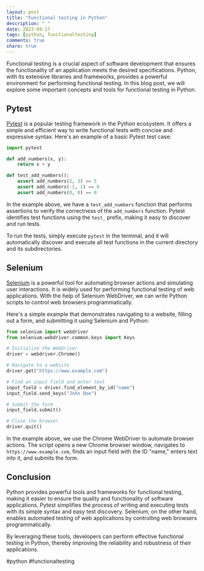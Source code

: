 ```yaml
---
layout: post
title: "Functional testing in Python"
description: " "
date: 2023-09-17
tags: [python, functionaltesting]
comments: true
share: true
---
```


Functional testing is a crucial aspect of software development that ensures the functionality of an application meets the desired specifications. Python, with its extensive libraries and frameworks, provides a powerful environment for performing functional testing. In this blog post, we will explore some important concepts and tools for functional testing in Python.

## Pytest

[Pytest](https://pytest.org/) is a popular testing framework in the Python ecosystem. It offers a simple and efficient way to write functional tests with concise and expressive syntax. Here's an example of a basic Pytest test case:

```python
import pytest

def add_numbers(x, y):
    return x + y

def test_add_numbers():
    assert add_numbers(2, 3) == 5
    assert add_numbers(-1, 1) == 0
    assert add_numbers(0, 0) == 0
```

In the example above, we have a `test_add_numbers` function that performs assertions to verify the correctness of the `add_numbers` function. Pytest identifies test functions using the `test_` prefix, making it easy to discover and run tests.

To run the tests, simply execute `pytest` in the terminal, and it will automatically discover and execute all test functions in the current directory and its subdirectories.

## Selenium

[Selenium](https://www.selenium.dev/) is a powerful tool for automating browser actions and simulating user interactions. It is widely used for performing functional testing of web applications. With the help of Selenium WebDriver, we can write Python scripts to control web browsers programmatically.

Here's a simple example that demonstrates navigating to a website, filling out a form, and submitting it using Selenium and Python:

```python
from selenium import webdriver
from selenium.webdriver.common.keys import Keys

# Initialize the WebDriver
driver = webdriver.Chrome()

# Navigate to a website
driver.get("https://www.example.com")

# Find an input field and enter text
input_field = driver.find_element_by_id("name")
input_field.send_keys("John Doe")

# Submit the form
input_field.submit()

# Close the browser
driver.quit()
```

In the example above, we use the Chrome WebDriver to automate browser actions. The script opens a new Chrome browser window, navigates to `https://www.example.com`, finds an input field with the ID "name," enters text into it, and submits the form.

## Conclusion

Python provides powerful tools and frameworks for functional testing, making it easier to ensure the quality and functionality of software applications. Pytest simplifies the process of writing and executing tests with its simple syntax and easy test discovery. Selenium, on the other hand, enables automated testing of web applications by controlling web browsers programmatically.

By leveraging these tools, developers can perform effective functional testing in Python, thereby improving the reliability and robustness of their applications.

#python #functionaltesting